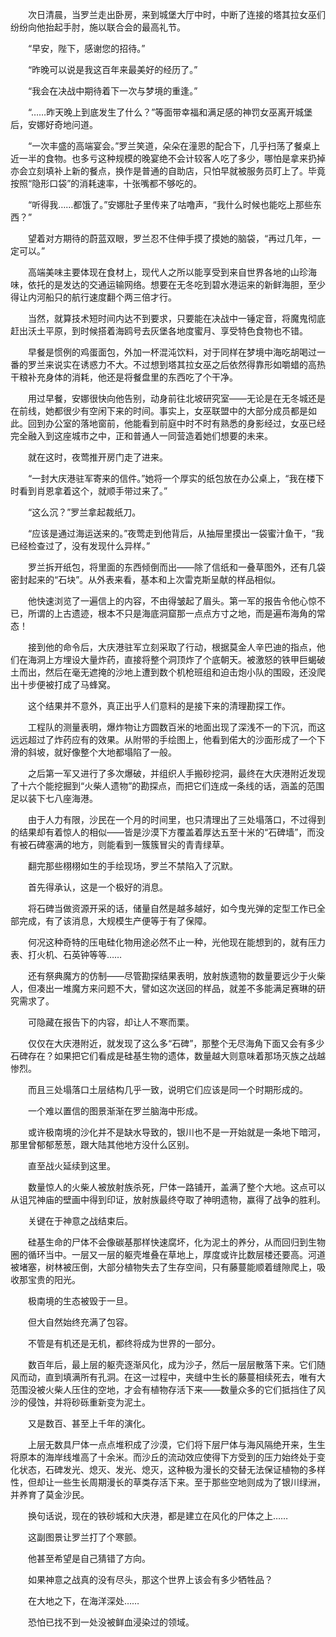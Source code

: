 　　次日清晨，当罗兰走出卧房，来到城堡大厅中时，中断了连接的塔其拉女巫们纷纷向他抬起手肘，施以联合会的最高礼节。

　　“早安，陛下，感谢您的招待。”

　　“昨晚可以说是我这百年来最美好的经历了。”

　　“我会在决战中期待着下一次与梦境的重逢。”

　　“……昨天晚上到底发生了什么？”等面带幸福和满足感的神罚女巫离开城堡后，安娜好奇地问道。

　　“一次丰盛的高端宴会。”罗兰笑道，朵朵在潼恩的配合下，几乎扫荡了餐桌上近一半的食物。也多亏这种规模的晚宴绝不会计较客人吃了多少，哪怕是拿来扔掉亦会立刻填补上新的餐点，换作是普通的自助店，只怕早就被服务员盯上了。毕竟按照“隐形口袋”的消耗速率，十张嘴都不够吃的。

　　“听得我……都饿了。”安娜肚子里传来了咕噜声，“我什么时候也能吃上那些东西？”

　　望着对方期待的蔚蓝双眼，罗兰忍不住伸手摸了摸她的脑袋，“再过几年，一定可以。”

　　高端美味主要体现在食材上，现代人之所以能享受到来自世界各地的山珍海味，依托的是发达的交通运输网络。想要在无冬吃到碧水港运来的新鲜海胆，至少得让内河船只的航行速度翻个两三倍才行。

　　当然，就算技术短时间内达不到要求，只要能在决战中一锤定音，将魔鬼彻底赶出沃土平原，到时候搭着海鸥号去灰堡各地度蜜月、享受特色食物也不错。

　　早餐是惯例的鸡蛋面包，外加一杯混沌饮料，对于同样在梦境中海吃胡喝过一番的罗兰来说实在诱惑力不大。不过想到塔其拉女巫之后依然得靠形如嚼蜡的高热干粮补充身体的消耗，他还是将餐盘里的东西吃了个干净。

　　用过早餐，安娜很快向他告别，动身前往北坡研究室——无论是在无冬城还是在前线，她都很少有空闲下来的时间。事实上，女巫联盟中的大部分成员都是如此。回到办公室的落地窗前，他能看到前庭中时不时有熟悉的身影经过，女巫已经完全融入到这座城市之中，正和普通人一同营造着她们想要的未来。

　　就在这时，夜莺推开房门走了进来。

　　“一封大庆港驻军寄来的信件。”她将一个厚实的纸包放在办公桌上，“我在楼下时看到肖恩拿着这个，就顺手带过来了。”

　　“这么沉？”罗兰拿起裁纸刀。

　　“应该是通过海运送来的。”夜莺走到他背后，从抽屉里摸出一袋蜜汁鱼干，“我已经检查过了，没有发现什么异样。”

　　罗兰拆开纸包，将里面的东西倾倒而出——除了信纸和一叠草图外，还有几袋密封起来的“石块”。从外表来看，基本和上次雷克斯呈献的样品相似。

　　他快速浏览了一遍信上的内容，不由得皱起了眉头。第一军的报告令他心惊不已，所谓的上古遗迹，根本不只是海底洞窟那一点点方寸之地，而是遍布海角的常态！

　　接到他的命令后，大庆港驻军立刻采取了行动，根据莫金人辛巴迪的指点，他们在海洞上方埋设大量炸药，直接将整个洞顶炸了个底朝天。被激怒的铁甲巨蝎破土而出，然后在毫无遮掩的沙地上遭到数个机枪班组和迫击炮小队的围殴，还没爬出十步便被打成了马蜂窝。

　　这个结果并不意外，真正出乎人们意料的是接下来的清理勘探工作。

　　工程队的测量表明，爆炸物让方圆数百米的地面出现了深浅不一的下沉，而这远远超过了炸药应有的效果。从附带的手绘图上，他看到偌大的沙面形成了一个下滑的斜坡，就好像整个大地都塌陷了一般。

　　之后第一军又进行了多次爆破，并组织人手搬砂挖洞，最终在大庆港附近发现了十六个能挖掘到“火柴人遗物”的勘探点，而把它们连成一条线的话，涵盖的范围足以装下七八座海港。

　　由于人力有限，沙民在一个月的时间里，也只清理出了三处塌落口，不过得到的结果却有着惊人的相似——皆是沙漠下方覆盖着厚达五至十米的“石碑墙”，而没有被石碑塞满的地方，则能看到一簇簇冒尖的青青绿草。

　　翻完那些栩栩如生的手绘现场，罗兰不禁陷入了沉默。

　　首先得承认，这是一个极好的消息。

　　将石碑当做资源开采的话，储量自然是越多越好，如今曳光弹的定型工作已全部完成，有了该消息，大规模生产便等于有了保障。

　　何况这种奇特的压电硅化物用途必然不止一种，光他现在能想到的，就有压力表、打火机、石英钟等等……

　　还有祭典魔方的仿制——尽管勘探结果表明，放射族遗物的数量要远少于火柴人，但凑出一堆魔方来问题不大，譬如这次送回的样品，就差不多能满足赛琳的研究需求了。

　　可隐藏在报告下的内容，却让人不寒而栗。

　　仅仅在大庆港附近，就发现了这么多“石碑”，那整个无尽海角下面又会有多少石碑存在？如果把它们看成是硅基生物的遗体，数量越大则意味着那场灭族之战越惨烈。

　　而且三处塌落口土层结构几乎一致，说明它们应该是同一个时期形成的。

　　一个难以置信的图景渐渐在罗兰脑海中形成。

　　或许极南境的沙化并不是缺水导致的，银川也不是一开始就是一条地下暗河，那里曾郁郁葱葱，跟大陆其他地方没什么区别。

　　直至战火延续到这里。

　　数量惊人的火柴人被放射族杀死，尸体一路铺开，盖满了整个大地。这点可以从诅咒神庙的壁画中得到印证，放射族最终夺取了神明遗物，赢得了战争的胜利。

　　关键在于神意之战结束后。

　　硅基生命的尸体不会像碳基那样快速腐坏，化为泥土的养分，从而回归到生物圈的循环当中。一层又一层的躯壳堆叠在草地上，厚度或许比数层楼还要高。河道被堵塞，树林被压倒，大部分植物失去了生存空间，只有藤蔓能顺着缝隙爬上，吸收那宝贵的阳光。

　　极南境的生态被毁于一旦。

　　但大自然始终充满了包容。

　　不管是有机还是无机，都终将成为世界的一部分。

　　数百年后，最上层的躯壳逐渐风化，成为沙子，然后一层层散落下来。它们随风而动，直到填满所有孔洞。在这一过程中，夹缝中生长的藤蔓相续死去，唯有大范围没被火柴人压住的空地，才会有植物存活下来——数量众多的它们抵挡住了风沙的侵蚀，并将砂砾重新变为泥土。

　　又是数百、甚至上千年的演化。

　　上层无数具尸体一点点堆积成了沙漠，它们将下层尸体与海风隔绝开来，生生将原本的海岸线堆高了十余米。而沙丘的流动效应使得下方受到的压力始终处于变化状态，石碑发光、熄灭、发光、熄灭，这种极为漫长的交替无法保证植物的多样性，但却让一些生长周期漫长的草类存活下来。至于那些空地则成为了银川绿洲，并养育了莫金沙民。

　　换句话说，现在的铁砂城和大庆港，都是建立在风化的尸体之上……

　　这副图景让罗兰打了个寒颤。

　　他甚至希望是自己猜错了方向。

　　如果神意之战真的没有尽头，那这个世界上该会有多少牺牲品？

　　在大地之下，在海洋深处……

　　恐怕已找不到一处没被鲜血浸染过的领域。
